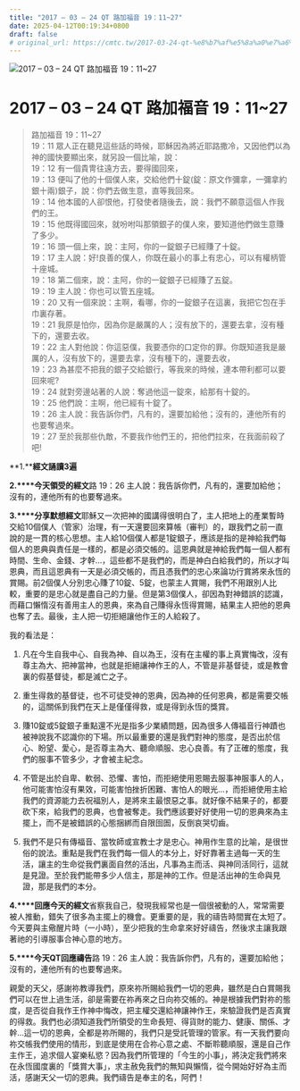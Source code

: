 ```yaml
---
title: "2017 – 03 – 24 QT 路加福音 19：11~27"
date: 2025-04-12T00:19:34+0800
draft: false
# original_url: https://cmtc.tw/2017-03-24-qt-%e8%b7%af%e5%8a%a0%e7%a6%8f%e9%9f%b3-19%ef%bc%9a1127
---
```


![2017 – 03 – 24 QT 路加福音 19：11\~27](/images/qt.jpg   "2017 – 03 – 24 QT 路加福音 19：11\~27")

# 2017 – 03 – 24 QT 路加福音 19：11\~27

> 路加福音 19：11\~27  
> 19：11 眾人正在聽見這些話的時候，耶穌因為將近耶路撒冷，又因他們以為神的國快要顯出來，就另設一個比喻，說：  
> 19：12 有一個貴冑往遠方去，要得國回來，  
> 19：13 便叫了他的十個僕人來，交給他們十錠(錠：原文作彌拿，一彌拿約銀十兩)銀子，說：你們去做生意，直等我回來。  
> 19：14 他本國的人卻恨他，打發使者隨後去，說：我們不願意這個人作我們的王。  
> 19：15 他既得國回來，就吩咐叫那領銀子的僕人來，要知道他們做生意賺了多少。  
> 19：16 頭一個上來，說：主阿，你的一錠銀子已經賺了十錠。  
> 19：17 主人說：好!良善的僕人，你既在最小的事上有忠心，可以有權柄管十座城。  
> 19：18 第二個來，說：主阿，你的一錠銀子已經賺了五錠。  
> 19：19 主人說：你也可以管五座城。  
> 19：20 又有一個來說：主啊，看哪，你的一錠銀子在這裏，我把它包在手巾裏存著。  
> 19：21 我原是怕你，因為你是嚴厲的人；沒有放下的，還要去拿，沒有種下的，還要去收。  
> 19：22 主人對他說：你這惡僕，我要憑你的口定你的罪。你既知道我是嚴厲的人，沒有放下的，還要去拿，沒有種下的，還要去收，  
> 19：23 為甚麼不把我的銀子交給銀行，等我來的時候，連本帶利都可以要回來呢?  
> 19：24 就對旁邊站著的人說：奪過他這一錠來，給那有十錠的。  
> 19：25 他們說：主啊，他已經有十錠了。  
> 19：26 主人說：我告訴你們，凡有的，還要加給他；沒有的，連他所有的也要奪過來。  
> 19：27 至於我那些仇敵，不要我作他們王的，把他們拉來，在我面前殺了吧!

**1.****經文誦讀3遍**

**2.****今天領受的經文**路 19：26 主人說：我告訴你們，凡有的，還要加給他；沒有的，連他所有的也要奪過來。

**3.****分享默想經文**耶穌又一次把神的國講得很明白了，主人把地上的產業暫時交給10個僕人（管家）治理，有一天還要回來算帳（審判）的，跟我們之前一直說的是一貫的核心思想。主人給10個僕人都是1錠銀子，應該是指的是神給我們每個人的恩典與責任是一樣的，都是必須交帳的。這恩典就是神給我們每一個人都有時間、生命、金錢、才幹…，這些都不是我們的，而是神白白給我們的，所以才叫恩典，而且這恩典有一天是必須交帳的，而且憑我們的忠心來論功行賞將來永恆的賞賜。前2個僕人分別忠心賺了10錠、5錠，也蒙主人賞賜，我們不用跟別人比較，重要的是忠心就是盡自己的力量。但是第3個僕人，卻因為對神錯誤的認識，而藉口懶惰沒有善用主人的恩典，來為自己賺得永恆得賞賜，結果主人把他的恩典也奪了去。最後，主人把一切拒絕讓他作王的人給殺了。

我的看法是：  
1. 凡在今生自我中心、自我為神、自以為王，沒有在主權的事上真實悔改，沒有尊主為大、把神當神，也就是拒絕讓神作王的人，不管是非基督徒，或是教會裏的假基督徒，都是滅亡之子。

2. 重生得救的基督徒，也不可徒受神的恩典，因為神的任何恩典，都是需要交帳的，這關係到我們在天上是僅僅得救，或是得到永恆的獎賞。

3. 賺10錠或5錠銀子重點還不光是指多少業績問題，因為很多人傳福音行神蹟也被神說我不認識你的下場。所以最重要的還是我們對神的態度，是否出於信心、盼望、愛心，是否尊主為大、聽命順服、忠心良善。有了正確的態度，我們的服事不管多少，才會被主紀念。

4. 不管是出於自卑、軟弱、恐懼、害怕，而拒絕使用恩賜去服事神服事人的人，他可能害怕沒有果效，可能害怕挫折困難、害怕人的眼光…，而拒絕使用主給我們的資源能力去祝福別人，是將來主最恨惡之事。就好像不結果子的，都要砍下來，給我們的恩典，也會被奪走。我們應該要好好使用一切的恩典來為主擺上，而不是被錯誤的心態捆綁而自限囹圄，反倒哀哭切齒。

5. 我們不是只有傳福音、當牧師或宣教士才是忠心。神用作生意的比喻，是很世俗的說法。重點是我們在我們每一個人的本分上，好好靠著主過每一天的生活，讓主的生命從我們裏面自然的活出，凡事為主而活、與神同活同行，這就是見證。至於我們能帶多少人信主，那是神的工作。但是活出神的生命與見證，那是我們的本分。

**4.****回應今天的經文**省察我自己，發現我經常也是一個很被動的人，常常需要被人推動，錯失了很多為主擺上的機會。更重要的是，我的禱告時間實在太短了。今天要與主儆醒片時（一小時），至少把我的生命拿來好好禱告，然後求主讓我跟著祂的引導服事合神心意的地方。

**5.****今天QT回應禱告**路 19：26 主人說：我告訴你們，凡有的，還要加給他；沒有的，連他所有的也要奪過來。

親愛的天父，感謝祢教導我們，原來祢所賜給我們一切的恩典，雖然是白白賞賜我們可以在世上過生活，卻是需要在祢再來之日向祢交帳的。神是根據我們對祢的態度，是否從自我作王作神中悔改，把主權交還給神讓神作王，來驗證我們是否真實的得救。我們也必須知道我們所領受的生命長短、得貨財的能力、健康、關係、才幹…這一切的恩典，全都是祢所賜的，我們只是受託管理的管家。有一天我們要向祢交帳我們使用的情形，到底是使用在合祢心意之處、不斷聆聽順服，還是自己作主作王，追求個人宴樂私慾？因為我們所管理的「今生的小事」，將決定我們將來在永恆國度裏的「獎賞大事」，求主赦免我們的無知與懶惰，從今開始好好為主而活，感謝天父一切的恩典。我們禱告是奉主的名，阿們！